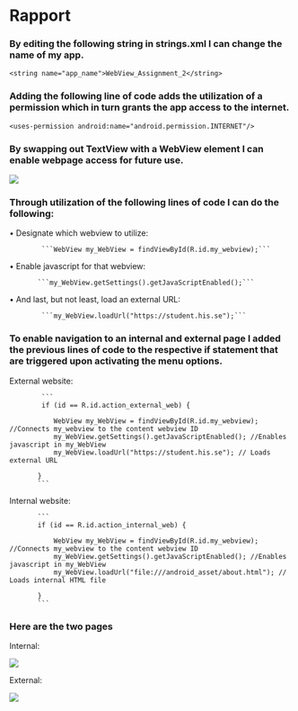 # Rapport

### By editing the following string in strings.xml I can change the name of my app.

``` <string name="app_name">WebView_Assignment_2</string> ```

### Adding the following line of code adds the utilization of a permission which in turn grants the app access to the internet.

``` <uses-permission android:name="android.permission.INTERNET"/> ```

### By swapping out TextView with a WebView element I can enable webpage access for future use.

![](3_Webview.png)

### Through utilization of the following lines of code I can do the following:

 • Designate which webview to utilize:

            ```WebView my_WebView = findViewById(R.id.my_webview);```

 • Enable javascript for that webview:

           ```my_WebView.getSettings().getJavaScriptEnabled();```

 • And last, but not least, load an external URL:

            ```my_WebView.loadUrl("https://student.his.se");```


### To enable navigation to an internal and external page I added the previous lines of code to the respective if statement that are triggered upon activating the menu options.


External website:


            ```
            if (id == R.id.action_external_web) {

               WebView my_WebView = findViewById(R.id.my_webview); //Connects my_webview to the content webview ID
               my_WebView.getSettings().getJavaScriptEnabled(); //Enables javascript in my_WebView
               my_WebView.loadUrl("https://student.his.se"); // Loads external URL

           }
           ```


Internal website:


           ```
           if (id == R.id.action_internal_web) {

               WebView my_WebView = findViewById(R.id.my_webview); //Connects my_webview to the content webview ID
               my_WebView.getSettings().getJavaScriptEnabled(); //Enables javascript in my_WebView
               my_WebView.loadUrl("file:///android_asset/about.html"); // Loads internal HTML file

           }
           ```


### Here are the two pages


Internal:


![](6_Internal.png)

External:


![](6_External.png)